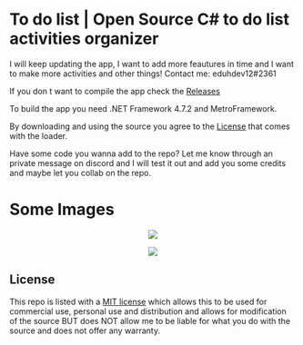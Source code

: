 # To do list | Open Source C# to do list activities organizer

I will keep updating the app, I want to add more feautures in time and I want to make more activities and other things!
Contact me: eduhdev12#2361

If you don t want to compile the app check the [Releases](https://github.com/eduhdev12/to-do-list/releases)

To build the app you need .NET Framework 4.7.2 and MetroFramework.

By downloading and using the source you agree to the [License](#license) that comes with the loader.

Have some code you wanna add to the repo? Let me know through an private message on discord and I will test it out and add you some credits and maybe let you collab on the repo.

# Some Images
<p align="center">
 <img src="https://i.imgur.com/95aoCJ2.png">
</p>

<p align="center">
 <img src="https://i.imgur.com/RjttJYA.png">
</p>


## License

This repo is listed with a [MIT license](https://github.com/eduhdev12/to-do-list/blob/master/LICENSE) which allows this to be used for commercial use, personal use and distribution and allows for modification of the source BUT does NOT allow me to be liable for what you do with the source and does not offer any warranty.
